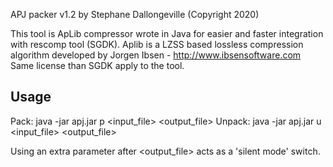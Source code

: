 APJ packer v1.2 by Stephane Dallongeville (Copyright 2020)

This tool is ApLib compressor wrote in Java for easier and faster integration with rescomp tool (SGDK).
Aplib is a LZSS based lossless compression algorithm developed by Jorgen Ibsen - http://www.ibsensoftware.com
Same license than SGDK apply to the tool.

Usage
-----
Pack:     java -jar apj.jar p <input_file> <output_file>
Unpack:   java -jar apj.jar u <input_file> <output_file>

Using an extra parameter after <output_file> acts as a 'silent mode' switch.
